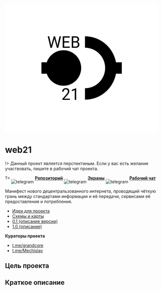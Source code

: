 ![web21-Logo](../../_media/logo-web21.png ":size=150")

# web21

!> Данный проект является перспектиным. Если у вас есть желание участвовать, пишите в рабочий чат проекта.

?> <span style="vertical-align: -12px">![telegram](../_media/icon-github.png ":size=32")</span> [**Репозиторий**](https://github.com/grandcore/web21)
<span style="vertical-align: -12px">![telegram](../_media/icon-figma.png ":size=32")</span> [**Экраны**](https://www.figma.com/file/NlikNEJQHliYlxI3MHhiSW/Share?node-id=9473%3A7)
<span style="vertical-align: -12px">![telegram](../_media/icon-telegram.png ":size=32")</span> [**Рабочий чат**](https://t.me/joinchat/GcuvwkBkAYepm0dG)

Манифест нового децентральзованного интернета, проводящий чёткую грань между стандартами информации и её передачи, сервисами её предоставления и потребления.

- [Идеи для проекта]()
- [Схемы и карты]()
- [0.1 (описание версии)]()
- [1.0 (описание)]()

**Кураторы проекта**

- [t.me/grandcore](https://t.me/grandcore)
- [t.me/Mechislav](https://t.me/Mechislav)

## Цель проекта

## Краткое описание
